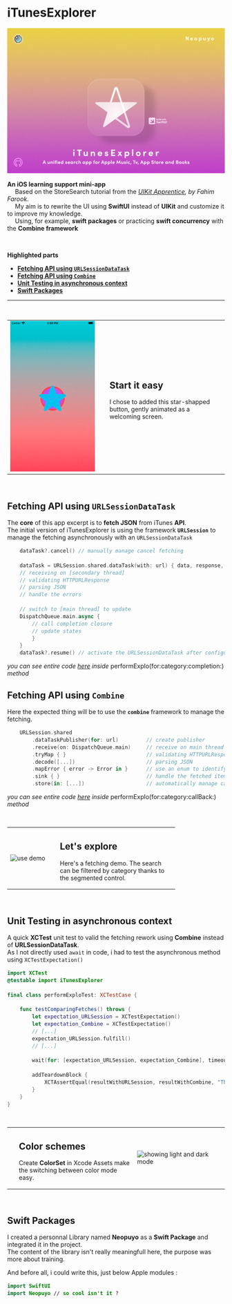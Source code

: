 # iTunesExplorer

![iTunesExplorer AppIcon](./ressources/iTunesExplorer-Cover.webp)

**An iOS learning support mini-app**  
&emsp; Based on the StoreSearch tutorial from the *[UIKit Apprentice](https://www.kodeco.com/books/uikit-apprentice/v10.0), by Fahim Farook*.  
&emsp; My aim is to rewrite the UI using **SwiftUI** instead of **UIKit** and customize it to improve my knowledge.  
&emsp; Using, for example, **swift packages**  or practicing **swift concurrency** with the **Combine framework** 

<br/>

**Highlighted parts** 

* [**Fetching API using `URLSessionDataTask`**](#fetching-api-using-urlsessiondatatask)
* [**Fetching API using `Combine`**](#fetching-api-using-combine)
* [**Unit Testing in asynchronous context**](#unit-testing-in-asynchronous-context)
* [**Swift Packages**](#swift-packages)

---

<br/>

<table style="border: 0px;">
    <tr>
        <td >
            <img src="./ressources/startAppicon.gif" alt="start screen" style="width: 280px;">
        </td>
        <td>
            <div style="margin-left: 20px; width:260px;">
                <h2><b>Start it easy</b></h2>
                <p> I chose to added this star-shapped button, gently animated as a welcoming screen.</p>
            </div>
        </td>
    </tr>
</table>

<br/>

## **Fetching API using `URLSessionDataTask`**

The **core** of this app excerpt is to **fetch JSON** from iTunes **API**.  
The initial version of iTunesExplorer is using the framework **`URLSession`** to manage the fetching asynchronously with an `URLSessionDataTask`

```swift
    dataTask?.cancel() // manually manage cancel fetching

    dataTask = URLSession.shared.dataTask(with: url) { data, response, error in
    // receiving on [secondary thread]
    // validating HTTPURLResponse
    // parsing JSON
    // handle the errors
        
    // switch to [main thread] to update
    DispatchQueue.main.async {
        // call completion closure
        // update states
        }
    }
    dataTask?.resume() // activate the URLSessionDataTask after configuration step
```
*you can see entire code [here](/iTunesExplorer/Models/Explo.swift) inside* performExplo(for:category:completion:) *method*

## **Fetching API using `Combine`**

Here the expected thing will be to use the **`combine`** framework to manage the fetching.  

```swift 
    URLSession.shared
        .dataTaskPublisher(for: url)         // create publisher
        .receive(on: DispatchQueue.main)     // receive on main thread
        .tryMap { }                          // validating HTTPURLResponse
        .decode([...])                       // parsing JSON
        .mapError { error -> Error in }      // use an enum to identify errors
        .sink { }                            // handle the fetched item or errors with completion closure
        .store(in: [...])                    // automatically manage cancel fetching
```
*you can see entire code [here](/iTunesExplorer/Models/ExploUsingCombine.swift) inside* performExplo(for:category:callBack:) *method*

<br/>

<table style="border: 0px;">
    <tr>
        <td >
            <img src="./ressources/exploDemo.gif" alt="use demo" style="width: 280px;">
        </td>
        <td>
            <div style="margin-left: 20px; width:260px;">
                <h2><b>Let's explore</b></h2>
                <p> Here's a fetching demo. The search can be filtered by category thanks to the segmented control.</p>
            </div>
        </td>
    </tr>
</table>

<br/>

## **Unit Testing in asynchronous context**

A quick **XCTest** unit test to valid the fetching rework using **Combine** instead of **URLSessionDataTask**.  
As I not directly used `await` in code, i had to test the asynchronous method using `XCTestExpectation()`

```swift
import XCTest
@testable import iTunesExplorer

final class performExploTest: XCTestCase {

    func testComparingFetches() throws {
        let expectation_URLSession = XCTestExpectation()
        let expectation_Combine = XCTestExpectation()
        // [...]
        expectation_URLSession.fulfill()
        // [...]

        wait(for: [expectation_URLSession, expectation_Combine], timeout: 6.0)

        addTeardownBlock {
            XCTAssertEqual(resultWithURLSession, resultWithCombine, "The two fetches don't give the same")
        }
    }
}
```

<br/>

<table style="border: 0px;">
    <tr>
        <td >
            <div style="margin-left: 20px; width:260px;">
                <h2><b>Color schemes</b></h2>
                <p> Create <b>ColorSet</b> in Xcode Assets make the switching between color mode easy.</p>
            </div>
        </td>
        <td>
            <img src="./ressources/appIcon%2BcolorScheme.gif" alt="showing light and dark mode" style="width: 280px;">
        </td>
    </tr>
</table>

<br/>

## **Swift Packages**

I created a personnal Library named **Neopuyo** as a **Swift Package** and integrated it in the project.  
The content of the library isn't really meaningfull here, the purpose was more about training.  

And before all, i could write this, just below Apple modules : 

```swift
import SwiftUI
import Neopuyo // so cool isn't it ?
```
